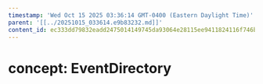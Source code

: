 ```yaml
---
timestamp: 'Wed Oct 15 2025 03:36:14 GMT-0400 (Eastern Daylight Time)'
parent: '[[../20251015_033614.e9b83232.md]]'
content_id: ec333dd79832eadd2475014149745da93064e28115ee9411824116f746b23a06
---
```


# concept: EventDirectory
